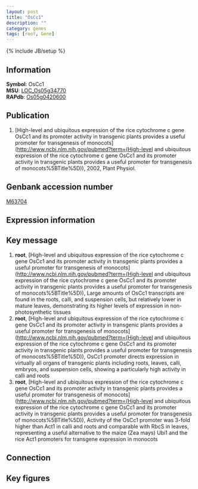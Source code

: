 ```yaml
---
layout: post
title: "OsCc1"
description: ""
category: genes
tags: [root, Gene]
---
```

{% include JB/setup %}

## Information
__Symbol__: OsCc1  
__MSU__: [LOC_Os05g34770](http://rice.plantbiology.msu.edu/cgi-bin/ORF_infopage.cgi?orf=LOC_Os05g34770)  
__RAPdb__: [Os05g0420600](http://rapdb.dna.affrc.go.jp/viewer/gbrowse_details/irgsp1?name=Os05g0420600)  

## Publication
1. [High-level and ubiquitous expression of the rice cytochrome c gene OsCc1 and its promoter activity in transgenic plants provides a useful promoter for transgenesis of monocots](http://www.ncbi.nlm.nih.gov/pubmed?term=(High-level and ubiquitous expression of the rice cytochrome c gene OsCc1 and its promoter activity in transgenic plants provides a useful promoter for transgenesis of monocots%5BTitle%5D)), 2002, Plant Physiol.

## Genbank accession number
[M63704](http://www.ncbi.nlm.nih.gov/nuccore/M63704)

## Expression information

## Key message
1. __root__, [High-level and ubiquitous expression of the rice cytochrome c gene OsCc1 and its promoter activity in transgenic plants provides a useful promoter for transgenesis of monocots](http://www.ncbi.nlm.nih.gov/pubmed?term=(High-level and ubiquitous expression of the rice cytochrome c gene OsCc1 and its promoter activity in transgenic plants provides a useful promoter for transgenesis of monocots%5BTitle%5D)),  Large amounts of OsCc1 transcripts are found in the roots, calli, and suspension cells, but relatively lower in mature leaves, demonstrating its higher levels of expression in non-photosynthetic tissues
2. __root__, [High-level and ubiquitous expression of the rice cytochrome c gene OsCc1 and its promoter activity in transgenic plants provides a useful promoter for transgenesis of monocots](http://www.ncbi.nlm.nih.gov/pubmed?term=(High-level and ubiquitous expression of the rice cytochrome c gene OsCc1 and its promoter activity in transgenic plants provides a useful promoter for transgenesis of monocots%5BTitle%5D)),  OsCc1 promoter directs expression in virtually all organs of transgenic plants including roots, leaves, calli, embryos, and suspension cells, showing a particularly high activity in calli and roots
3. __root__, [High-level and ubiquitous expression of the rice cytochrome c gene OsCc1 and its promoter activity in transgenic plants provides a useful promoter for transgenesis of monocots](http://www.ncbi.nlm.nih.gov/pubmed?term=(High-level and ubiquitous expression of the rice cytochrome c gene OsCc1 and its promoter activity in transgenic plants provides a useful promoter for transgenesis of monocots%5BTitle%5D)),  Activity of the OsCc1 promoter was 3-fold higher than Act1 in calli and roots and comparable with RbcS in leaves, representing a useful alternative to the maize (Zea mays) Ubi1 and the rice Act1 promoters for transgene expression in monocots

## Connection

## Key figures


